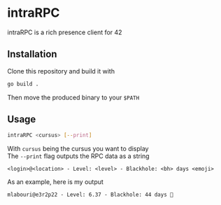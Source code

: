 # intraRPC

intraRPC is a rich presence client for 42
## Installation

Clone this repository and build it with

```bash
go build .
```

Then move the produced binary to your `$PATH`

## Usage

```bash
intraRPC <cursus> [--print]
```

With `cursus` being the cursus you want to display <br>
The `--print` flag outputs the RPC data as a string
```
<login>@<location> - Level: <level> - Blackhole: <bh> days <emoji>
```

As an example, here is my output
```
mlabouri@e3r2p22 - Level: 6.37 - Blackhole: 44 days 🤔
```